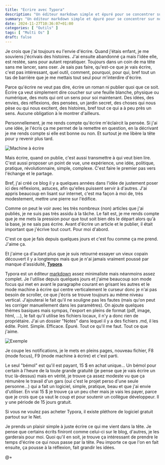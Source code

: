 ```yaml
---
title: "Ecrire avec Typora"
description: "Un éditeur markdown simple et épuré pour se concentrer sur notre écriture"
summary: "Un éditeur markdown simple et épuré pour se concentrer sur notre écriture"
date: 2024-11-27T10:36:07+01:00
categories: [ "Outils" ]
tags: [ "Multi Os" ]
draft: false
---
```


Je crois que j'ai toujours eu l'envie d'écrire. Quand j'étais enfant, je me souviens j'écrivais des histoires. J'ai ensuite abandonné ça mais l'idée elle, est restée, sans pour autant repratiquer. Toujours dans un coin de ma tête sans me lancer, sans oser. Je sais pas faire, qu'est-ce que je vais écrire, c'est pas intéressant, quel outil, comment, pourquoi, pour qui, bref tout un tas de barrière que je me mettais tout seul pour m'interdire d'écrire.

Parce qu'écrire ne veut pas dire, écrire un roman ni publier quoi que ce soit. Écrire ça veut simplement dire coucher sur une feuille blanche, physique ou numérique, des mots qui ont un sens pour soi maintenant. Des idées, des envies, des réflexions, des pensées, un jardin secret, des choses qui nous pèse ou qui nous excitent, des histoires, bref tout ce qui a à peu près un sens. Aucune obligation à le montrer d'ailleurs.

Personnellement, je me rends compte qu'écrire m'éclaircit la pensée. Si j'ai une idée, je l'écris ça me permet de la remettre en question, en la décrivant je me rends compte si elle est bonne ou non. Et surtout je me libère la tête pour y revenir plus tard.

![Machine à écrire](/img/typora-1.jpg)

Mais écrire, quand on publie, c'est aussi transmettre à qui veut bien lire. C'est aussi proposer un point de vue, une expérience, une idée, politique, pratique, révolutionnaire, simple, complexe. C'est faire le premier pas vers l'échange et le partage.

Bref, j'ai créé ce blog il y a quelques années dans l'idée de justement poser ici des réflexions, astuces, afin qu'elles puissent servir à d'autres. J'ai appris beaucoup en lisant sur internet, c'est ma façon à moi de, très modestement, mettre une pierre sur l'édifice.

Comme on peut le voir avec les très nombreux (non) articles que j'ai publiés, je ne suis pas très assidu à la tâche. Le fait est, je me rends compte que je me mets la pression pour que tout soit bien dès le départ alors qu'à la base, je ne sais pas écrire. Avant d'écrire un article et le publier, il était important que j'écrive tout court. Pour moi d'abord.

C'est ce que je fais depuis quelques jours et c'est fou comme ça me prend. J'aime ça.

Et j'aime ça d'autant plus que je suis retourné essayer un vieux copain découvert il y a longtemps mais que je n'ai jamais vraiment poussé par manque d'assiduité, **[Typora](https://typora.io/)**.

Typora est un éditeur [markdown](https://docs.framasoft.org/fr/grav/markdown.html) assez minimaliste mais néanmoins assez complet. Je l'utilise depuis quelques jours et j'aime beaucoup son mode focus qui met en avant le paragraphe courant en grisant les autres et le mode machine à écrire qui centre verticalement le curseur donc je n'ai pas besoin de scroller, ce que j'écris se trouve toujours au même niveau vertical. J'ajouterai le fait qu'il ne souligne pas les fautes (mais qu'on peut les corriger manuellement dans les paramètres). On ajoute quelques thèmes basiques mais sympas, l'export en pleins de format (pdf, image, html, ...), le fait qu'il utilise les fichiers locaux, il n'y a donc rien de propriétaire. J'ai un dossier "Notes" dans lequel il y a des fichiers .md, il les édite. Point. Simple. Efficace. Épuré. Tout ce qu'il me faut. Tout ce que j'aime.

![Exemple](/img/typora-2.png)

Je coupe les notifications, je le mets en pleins pages, nouveau fichier, F8 (mode focus), F9 (mode machine à écrire) et c'est parti.

Le seul "bémol" est qu'il est payant, 15 $ en achat unique... Un bémol pour certain à l'heure de la toute grande gratuité (je pense que je vais écrire un truc là-dessus) mais en vérité, je trouve ça assez modeste vu que ça rémunère le travail d'un gars (oui c'est le projet perso d'une seule personne...) qui a fait un logiciel, simple, pratique, beau et que j'ai envie d'utiliser. En vrai 15 $ je trouve ça un peu cher mais je vais les payer, parce que je crois que ça vaut le coup et pour soutenir un collègue développeur. Il y une période de 15 jours gratuit.

Si vous ne voulez pas acheter Typora, il existe pléthore de logiciel gratuit partout sur le Net.

Je prends un plaisir simple à juste écrire ce qui me vient dans la tête. Je pense que certains écrits finiront comme celui-ci sur le blog, d'autres, je les garderais pour moi. Quoi qu'il en soit, je trouve ça intéressant de prendre le temps d'écrire ce qui nous passe par la tête. Peu importe ce que l'on en fait ensuite, ça pousse à la réflexion, fait grandir les idées.

@+